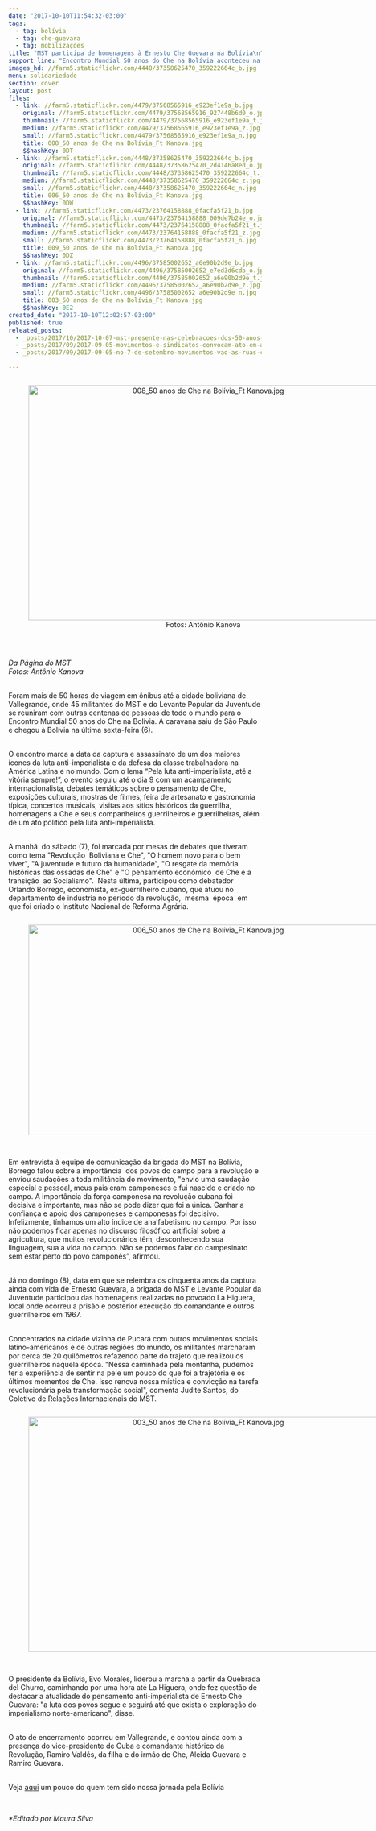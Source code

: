 ```yaml
---
date: "2017-10-10T11:54:32-03:00"
tags:
  - tag: bolívia
  - tag: che-guevara
  - tag: mobilizações
title: "MST participa de homenagens à Ernesto Che Guevara na Bolívia\n"
support_line: "Encontro Mundial 50 anos do Che na Bolívia aconteceu na cidade boliviana de Vallegrande, entre os dias 6 e 9 de outubro\n"
images_hd: //farm5.staticflickr.com/4448/37358625470_359222664c_b.jpg
menu: solidariedade
section: cover
layout: post
files:
  - link: //farm5.staticflickr.com/4479/37568565916_e923ef1e9a_b.jpg
    original: //farm5.staticflickr.com/4479/37568565916_927448b6d0_o.jpg
    thumbnail: //farm5.staticflickr.com/4479/37568565916_e923ef1e9a_t.jpg
    medium: //farm5.staticflickr.com/4479/37568565916_e923ef1e9a_z.jpg
    small: //farm5.staticflickr.com/4479/37568565916_e923ef1e9a_n.jpg
    title: 008_50 anos de Che na Bolívia_Ft Kanova.jpg
    $$hashKey: 0DT
  - link: //farm5.staticflickr.com/4448/37358625470_359222664c_b.jpg
    original: //farm5.staticflickr.com/4448/37358625470_2d4146a8ed_o.jpg
    thumbnail: //farm5.staticflickr.com/4448/37358625470_359222664c_t.jpg
    medium: //farm5.staticflickr.com/4448/37358625470_359222664c_z.jpg
    small: //farm5.staticflickr.com/4448/37358625470_359222664c_n.jpg
    title: 006_50 anos de Che na Bolívia_Ft Kanova.jpg
    $$hashKey: 0DW
  - link: //farm5.staticflickr.com/4473/23764158888_0facfa5f21_b.jpg
    original: //farm5.staticflickr.com/4473/23764158888_009de7b24e_o.jpg
    thumbnail: //farm5.staticflickr.com/4473/23764158888_0facfa5f21_t.jpg
    medium: //farm5.staticflickr.com/4473/23764158888_0facfa5f21_z.jpg
    small: //farm5.staticflickr.com/4473/23764158888_0facfa5f21_n.jpg
    title: 009_50 anos de Che na Bolívia_Ft Kanova.jpg
    $$hashKey: 0DZ
  - link: //farm5.staticflickr.com/4496/37585002652_a6e90b2d9e_b.jpg
    original: //farm5.staticflickr.com/4496/37585002652_e7ed3d6cdb_o.jpg
    thumbnail: //farm5.staticflickr.com/4496/37585002652_a6e90b2d9e_t.jpg
    medium: //farm5.staticflickr.com/4496/37585002652_a6e90b2d9e_z.jpg
    small: //farm5.staticflickr.com/4496/37585002652_a6e90b2d9e_n.jpg
    title: 003_50 anos de Che na Bolívia_Ft Kanova.jpg
    $$hashKey: 0E2
created_date: "2017-10-10T12:02:57-03:00"
published: true
releated_posts:
  - _posts/2017/10/2017-10-07-mst-presente-nas-celebracoes-dos-50-anos-do-che-na-bolivia.md
  - _posts/2017/09/2017-09-05-movimentos-e-sindicatos-convocam-ato-em-apoio-a-lula-em-curitiba.md
  - _posts/2017/09/2017-09-05-no-7-de-setembro-movimentos-vao-as-ruas-contra-reformas-e-retirada-de-direitos.md

---
```

<div style="text-align:center">
<figure class="image" style="display:inline-block"><img alt="008_50 anos de Che na Bolívia_Ft Kanova.jpg" height="467" src="//farm5.staticflickr.com/4479/37568565916_e923ef1e9a_b.jpg" width="700" />
<figcaption>Fotos: Ant&ocirc;nio Kanova&nbsp;</figcaption>
</figure>
</div>

<p>&nbsp;</p>

<p><em>Da P&aacute;gina do MST&nbsp;<br />
Fotos: Ant&ocirc;nio Kanova</em></p>

<p><br />
Foram mais de 50 horas de viagem em &ocirc;nibus at&eacute; a cidade boliviana de Vallegrande, onde 45 militantes do MST e do Levante Popular da Juventude se reuniram com outras centenas de pessoas de todo o mundo para o Encontro Mundial 50 anos do Che na Bol&iacute;via. A caravana saiu de S&atilde;o Paulo e chegou &agrave; Bol&iacute;via na &uacute;ltima sexta-feira (6).</p>

<p><br />
O encontro marca a data da captura e assassinato de um dos maiores &iacute;cones da luta anti-imperialista e da defesa da classe trabalhadora na Am&eacute;rica Latina e no mundo. Com o lema &ldquo;Pela luta anti-imperialista, at&eacute; a vit&oacute;ria sempre!&rdquo;, o evento seguiu at&eacute; o dia 9 com um acampamento internacionalista, debates tem&aacute;ticos sobre o pensamento de Che, exposi&ccedil;&otilde;es culturais, mostras de filmes, feira de artesanato e gastronomia t&iacute;pica, concertos musicais, visitas aos s&iacute;tios hist&oacute;ricos da guerrilha, homenagens a Che e seus companheiros guerrilheiros e guerrilheiras, al&eacute;m&nbsp; de um ato pol&iacute;tico pela luta anti-imperialista.</p>

<p><br />
A manh&atilde;&nbsp; do s&aacute;bado (7), foi marcada por mesas de debates que tiveram como tema &quot;Revolu&ccedil;&atilde;o&nbsp; Boliviana e Che&quot;, &quot;O homem novo para o bem viver&quot;, &quot;A juventude e futuro da humanidade&quot;, &quot;O resgate da mem&oacute;ria&nbsp; hist&oacute;ricas das ossadas de Che&quot; e &quot;O pensamento econ&ocirc;mico&nbsp; de Che e a transi&ccedil;&atilde;o&nbsp; ao Socialismo&quot;.&nbsp; Nesta &uacute;ltima, participou como debatedor Orlando Borrego, economista, ex-guerrilheiro cubano, que atuou no departamento de ind&uacute;stria no per&iacute;odo da revolu&ccedil;&atilde;o,&nbsp; mesma&nbsp; &eacute;poca&nbsp; em que foi criado o Instituto Nacional de Reforma Agr&aacute;ria.</p>

<div style="text-align:center">
<figure class="image" style="display:inline-block"><img alt="006_50 anos de Che na Bolívia_Ft Kanova.jpg" height="418" src="//farm5.staticflickr.com/4448/37358625470_359222664c_b.jpg" width="700" />
<figcaption></figcaption>
</figure>
</div>

<p><br />
Em entrevista &agrave; equipe de comunica&ccedil;&atilde;o da brigada do MST na Bol&iacute;via, Borrego&nbsp;falou sobre a import&acirc;ncia&nbsp; dos povos do campo para a revolu&ccedil;&atilde;o e enviou sauda&ccedil;&otilde;es a toda milit&acirc;ncia do movimento, &quot;envio uma sauda&ccedil;&atilde;o especial e pessoal, meus pais eram camponeses e fui nascido e criado no campo. A import&acirc;ncia da for&ccedil;a camponesa na revolu&ccedil;&atilde;o cubana foi decisiva e importante, mas n&atilde;o se pode dizer que foi a &uacute;nica. Ganhar a confian&ccedil;a e apoio dos camponeses e camponesas foi decisivo. Infelizmente, t&iacute;nhamos um alto &iacute;ndice de analfabetismo no campo. Por isso n&atilde;o podemos ficar apenas no discurso filos&oacute;fico artificial sobre a agricultura, que muitos revolucion&aacute;rios t&ecirc;m, desconhecendo sua linguagem, sua a vida no campo. N&atilde;o se podemos falar do campesinato sem estar perto do povo campon&ecirc;s&rdquo;, afirmou.</p>

<p><br />
J&aacute; no domingo (8), data em que se relembra os cinquenta anos da captura ainda com vida de Ernesto Guevara, a brigada do MST e Levante Popular da Juventude participou das homenagens realizadas no povoado La Higuera, local onde ocorreu a pris&atilde;o e posterior execu&ccedil;&atilde;o do comandante e outros guerrilheiros em 1967.</p>

<p><br />
Concentrados na cidade vizinha de Pucar&aacute; com outros movimentos sociais latino-americanos e de outras regi&otilde;es do mundo, os militantes marcharam por cerca de 20 quil&ocirc;metros refazendo parte do trajeto que realizou os guerrilheiros naquela &eacute;poca. &quot;Nessa caminhada pela montanha, pudemos ter a experi&ecirc;ncia de sentir na pele um pouco do que foi a trajet&oacute;ria e os &uacute;ltimos momentos de Che. Isso renova nossa m&iacute;stica e convic&ccedil;&atilde;o na tarefa revolucion&aacute;ria pela transforma&ccedil;&atilde;o social&quot;, comenta Judite Santos, do Coletivo de Rela&ccedil;&otilde;es Internacionais do MST.</p>

<div style="text-align:center">
<figure class="image" style="display:inline-block"><img alt="003_50 anos de Che na Bolívia_Ft Kanova.jpg" height="467" src="//farm5.staticflickr.com/4496/37585002652_a6e90b2d9e_b.jpg" width="700" />
<figcaption></figcaption>
</figure>
</div>

<p><br />
O presidente da Bol&iacute;via, Evo Morales, liderou a marcha a partir da Quebrada del Churro, caminhando por uma hora at&eacute; La Higuera, onde fez quest&atilde;o de destacar a atualidade do pensamento anti-imperialista de Ernesto Che Guevara: &quot;a luta dos povos segue e seguir&aacute; at&eacute; que exista o explora&ccedil;&atilde;o do imperialismo norte-americano&quot;, disse.</p>

<p><br />
O ato de encerramento ocorreu em Vallegrande, e contou ainda com a presen&ccedil;a do vice-presidente de Cuba e comandante hist&oacute;rico da Revolu&ccedil;&atilde;o, Ramiro Vald&eacute;s, da filha e do irm&atilde;o de Che, Aleida Guevara e Ramiro Guevara.</p>

<p><br />
Veja <a href="https://www.facebook.com/MovimentoSemTerra/videos/1756482027757837/">aqui</a> um pouco do quem tem sido nossa jornada pela Bol&iacute;via&nbsp;</p>

<p>&nbsp;</p>

<p><em>*Editado por Maura Silva</em></p>

<p>&nbsp;</p>
